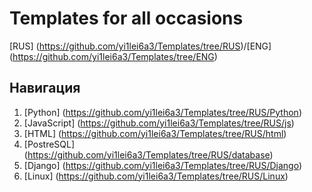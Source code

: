 # Templates for all occasions

[RUS] (https://github.com/yi1lei6a3/Templates/tree/RUS)/[ENG] (https://github.com/yi1lei6a3/Templates/tree/ENG)


## Навигация

1. [Python] (https://github.com/yi1lei6a3/Templates/tree/RUS/Python)
2. [JavaScript] (https://github.com/yi1lei6a3/Templates/tree/RUS/js)
3. [HTML] (https://github.com/yi1lei6a3/Templates/tree/RUS/html)
4. [PostreSQL] (https://github.com/yi1lei6a3/Templates/tree/RUS/database)
5. [Django] (https://github.com/yi1lei6a3/Templates/tree/RUS/Django)
6. [Linux] (https://github.com/yi1lei6a3/Templates/tree/RUS/Linux)